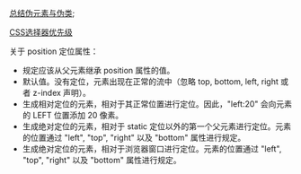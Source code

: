 [总结伪元素与伪类](http://www.alloyteam.com/2016/05/summary-of-pseudo-classes-and-pseudo-elements/);

[CSS选择器优先级](https://www.runoob.com/note/13278)

关于 position 定位属性：

- 规定应该从父元素继承 position 属性的值。
- 默认值。没有定位，元素出现在正常的流中（忽略 top, bottom, left, right 或者 z-index 声明）。
- 生成相对定位的元素，相对于其正常位置进行定位。因此，"left:20" 会向元素的 LEFT 位置添加 20 像素。
- 生成绝对定位的元素，相对于 static 定位以外的第一个父元素进行定位。元素的位置通过 "left", "top", "right" 以及 "bottom" 属性进行规定。
- 生成绝对定位的元素，相对于浏览器窗口进行定位。元素的位置通过 "left", "top", "right" 以及 "bottom" 属性进行规定。